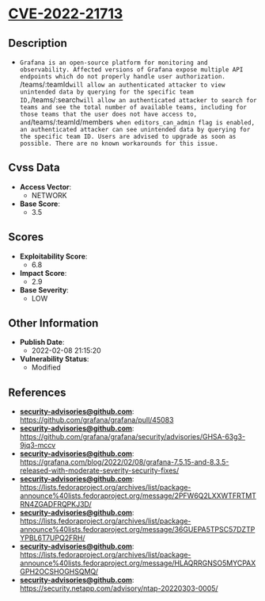
# [CVE-2022-21713](https://cve.mitre.org/cgi-bin/cvename.cgi?name=CVE-2022-21713)

## Description

- `Grafana is an open-source platform for monitoring and observability. Affected versions of Grafana expose multiple API endpoints which do not properly handle user authorization. `/teams/:teamId` will allow an authenticated attacker to view unintended data by querying for the specific team ID, `/teams/:search` will allow an authenticated attacker to search for teams and see the total number of available teams, including for those teams that the user does not have access to, and `/teams/:teamId/members` when editors_can_admin flag is enabled, an authenticated attacker can see unintended data by querying for the specific team ID. Users are advised to upgrade as soon as possible. There are no known workarounds for this issue.`

## Cvss Data

- **Access Vector**:
  - NETWORK
- **Base Score**:
  - 3.5

## Scores

- **Exploitability Score**:
  - 6.8
- **Impact Score**:
  - 2.9
- **Base Severity**:
  - LOW

## Other Information

- **Publish Date**:
  - 2022-02-08 21:15:20
- **Vulnerability Status**:
  - Modified

## References

- **security-advisories@github.com**: https://github.com/grafana/grafana/pull/45083
- **security-advisories@github.com**: https://github.com/grafana/grafana/security/advisories/GHSA-63g3-9jq3-mccv
- **security-advisories@github.com**: https://grafana.com/blog/2022/02/08/grafana-7.5.15-and-8.3.5-released-with-moderate-severity-security-fixes/
- **security-advisories@github.com**: https://lists.fedoraproject.org/archives/list/package-announce%40lists.fedoraproject.org/message/2PFW6Q2LXXWTFRTMTRN4ZGADFRQPKJ3D/
- **security-advisories@github.com**: https://lists.fedoraproject.org/archives/list/package-announce%40lists.fedoraproject.org/message/36GUEPA5TPSC57DZTPYPBL6T7UPQ2FRH/
- **security-advisories@github.com**: https://lists.fedoraproject.org/archives/list/package-announce%40lists.fedoraproject.org/message/HLAQRRGNSO5MYCPAXGPH2OCSHOGHSQMQ/
- **security-advisories@github.com**: https://security.netapp.com/advisory/ntap-20220303-0005/
